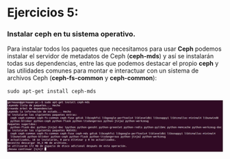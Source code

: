 # Ejercicios 5:
### Instalar ceph en tu sistema operativo.

Para instalar todos los paquetes que necesitamos para usar **Ceph** podemos instalar el servidor de metadatos de Ceph (**ceph-mds**) y así se instalarán todas sus dependencias, entre las que podemos destacar el propio **ceph** y las utilidades comunes para montar e interactuar con un sistema de archivos Ceph (**ceph-fs-common** y **ceph-common**):

```
sudo apt-get install ceph-mds
```

![eje05_img01](imagenes/eje05_img01.png)
